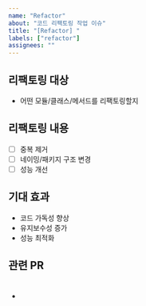 ```yaml
---
name: "Refactor"
about: "코드 리팩토링 작업 이슈"
title: "[Refactor] "
labels: ["refactor"]
assignees: ""
---
```


## 리팩토링 대상
- 어떤 모듈/클래스/메서드를 리팩토링할지

## 리팩토링 내용
- [ ] 중복 제거
- [ ] 네이밍/패키지 구조 변경
- [ ] 성능 개선

## 기대 효과
- 코드 가독성 향상
- 유지보수성 증가
- 성능 최적화

## 관련 PR
- #